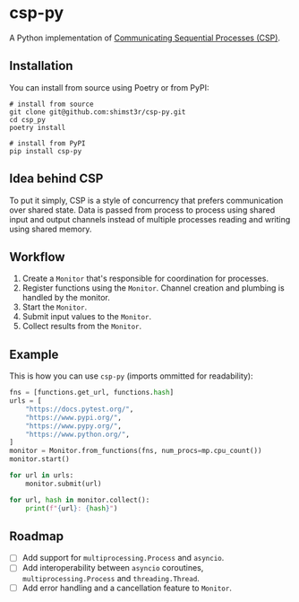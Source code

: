 # csp-py

A Python implementation of [Communicating Sequential Processes (CSP)](https://en.wikipedia.org/wiki/Communicating_sequential_processes).

## Installation

You can install from source using Poetry or from PyPI:

```shell
# install from source
git clone git@github.com:shimst3r/csp-py.git
cd csp_py
poetry install

# install from PyPI
pip install csp-py
```

## Idea behind CSP

To put it simply, CSP is a style of concurrency that prefers communication over shared state. Data is passed from process to process using shared input and output channels instead of multiple processes reading and writing using shared memory.

## Workflow

1. Create a `Monitor` that's responsible for coordination for processes.
2. Register functions using the `Monitor`. Channel creation and plumbing is handled by the monitor.
3. Start the `Monitor`.
4. Submit input values to the `Monitor`.
5. Collect results from the `Monitor`.

## Example

This is how you can use `csp-py` (imports ommitted for readability):

```python
fns = [functions.get_url, functions.hash]
urls = [
    "https://docs.pytest.org/",
    "https://www.pypi.org/",
    "https://www.pypy.org/",
    "https://www.python.org/",
]
monitor = Monitor.from_functions(fns, num_procs=mp.cpu_count())
monitor.start()

for url in urls:
    monitor.submit(url)

for url, hash in monitor.collect():
    print(f"{url}: {hash}")
```

## Roadmap

- [ ] Add support for `multiprocessing.Process` and `asyncio`.
- [ ] Add interoperability between `asyncio` coroutines, `multiprocessing.Process` and `threading.Thread`.
- [ ] Add error handling and a cancellation feature to `Monitor`.
